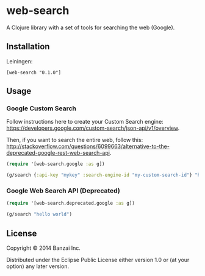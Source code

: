 # web-search

A Clojure library with a set of tools for searching the web (Google).

## Installation

Leiningen:

```
[web-search "0.1.0"]
```

## Usage

### Google Custom Search

Follow instructions here to create your Custom Search engine: https://developers.google.com/custom-search/json-api/v1/overview.

Then, if you want to search the entire web, follow this: http://stackoverflow.com/questions/6099663/alternative-to-the-deprecated-google-rest-web-search-api.

```clojure
(require '[web-search.google :as g])

(g/search {:api-key "mykey" :search-engine-id "my-custom-search-id"} "hello world")
```

### Google Web Search API (Deprecated)

```clojure
(require '[web-search.deprecated.google :as g])

(g/search "hello world")
```

## License

Copyright © 2014 Banzai Inc.

Distributed under the Eclipse Public License either version 1.0 or (at
your option) any later version.
